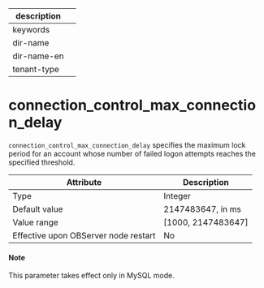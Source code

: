 | description ||
|---|---|
| keywords ||
| dir-name ||
| dir-name-en ||
| tenant-type ||

# connection_control_max_connection_delay

`connection_control_max_connection_delay` specifies the maximum lock period for an account whose number of failed logon attempts reaches the specified threshold.

| Attribute | Description |
|------------------|---------------------|
| Type | Integer |
| Default value | 2147483647, in ms |
| Value range | \[1000, 2147483647\] |
| Effective upon OBServer node restart | No |

<main id="notice" type='explain'>
    <h4>Note</h4>
    <p>This parameter takes effect only in MySQL mode. </p>
</main>
